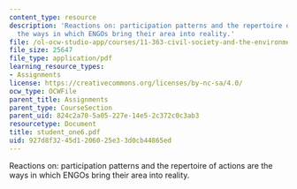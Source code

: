 ```yaml
---
content_type: resource
description: 'Reactions on: participation patterns and the repertoire of actions are
  the ways in which ENGOs bring their area into reality.'
file: /ol-ocw-studio-app/courses/11-363-civil-society-and-the-environment-spring-2005/927d8f3245d1206025e33d0cb44865ed_student_one6.pdf
file_size: 25647
file_type: application/pdf
learning_resource_types:
- Assignments
license: https://creativecommons.org/licenses/by-nc-sa/4.0/
ocw_type: OCWFile
parent_title: Assignments
parent_type: CourseSection
parent_uid: 824c2a70-5a05-227e-14e5-2c372c0c3ab3
resourcetype: Document
title: student_one6.pdf
uid: 927d8f32-45d1-2060-25e3-3d0cb44865ed
---
```

Reactions on: participation patterns and the repertoire of actions are the ways in which ENGOs bring their area into reality.